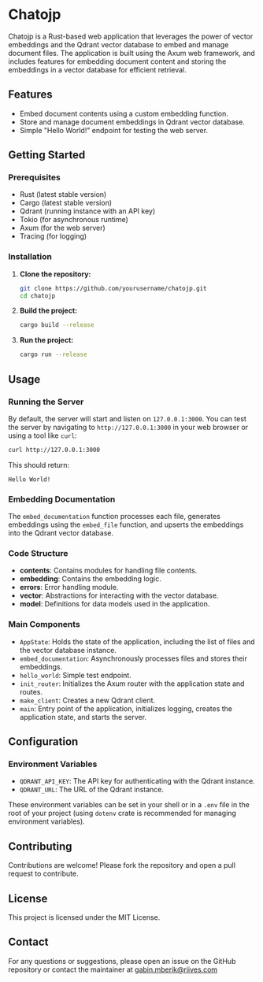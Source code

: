 # Chatojp

Chatojp is a Rust-based web application that leverages the power of vector embeddings and the Qdrant vector database to embed and manage document files. The application is built using the Axum web framework, and includes features for embedding document content and storing the embeddings in a vector database for efficient retrieval.

## Features

- Embed document contents using a custom embedding function.
- Store and manage document embeddings in Qdrant vector database.
- Simple "Hello World!" endpoint for testing the web server.

## Getting Started

### Prerequisites

- Rust (latest stable version)
- Cargo (latest stable version)
- Qdrant (running instance with an API key)
- Tokio (for asynchronous runtime)
- Axum (for the web server)
- Tracing (for logging)

### Installation

1. **Clone the repository:**

    ```bash
    git clone https://github.com/yourusername/chatojp.git
    cd chatojp
    ```

2. **Build the project:**

    ```bash
    cargo build --release
    ```

3. **Run the project:**

    ```bash
    cargo run --release
    ```

## Usage

### Running the Server

By default, the server will start and listen on `127.0.0.1:3000`. You can test the server by navigating to `http://127.0.0.1:3000` in your web browser or using a tool like `curl`:

```bash
curl http://127.0.0.1:3000
```

This should return:

```plaintext
Hello World!
```

### Embedding Documentation

The `embed_documentation` function processes each file, generates embeddings using the `embed_file` function, and upserts the embeddings into the Qdrant vector database.

### Code Structure

- **contents**: Contains modules for handling file contents.
- **embedding**: Contains the embedding logic.
- **errors**: Error handling module.
- **vector**: Abstractions for interacting with the vector database.
- **model**: Definitions for data models used in the application.

### Main Components

- `AppState`: Holds the state of the application, including the list of files and the vector database instance.
- `embed_documentation`: Asynchronously processes files and stores their embeddings.
- `hello_world`: Simple test endpoint.
- `init_router`: Initializes the Axum router with the application state and routes.
- `make_client`: Creates a new Qdrant client.
- `main`: Entry point of the application, initializes logging, creates the application state, and starts the server.

## Configuration

### Environment Variables

- `QDRANT_API_KEY`: The API key for authenticating with the Qdrant instance.
- `QDRANT_URL`: The URL of the Qdrant instance.

These environment variables can be set in your shell or in a `.env` file in the root of your project (using `dotenv` crate is recommended for managing environment variables).

## Contributing

Contributions are welcome! Please fork the repository and open a pull request to contribute.

## License

This project is licensed under the MIT License.

## Contact

For any questions or suggestions, please open an issue on the GitHub repository or contact the maintainer at gabin.mberik@riives.com
